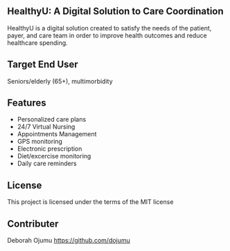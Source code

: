 ## HealthyU: A Digital Solution to Care Coordination
HealthyU is a digital solution created to satisfy the needs of the patient, payer, and care team in order to improve health outcomes and reduce healthcare spending.

## Target End User
Seniors/elderly (65+), multimorbidity 

## Features
- Personalized care plans
- 24/7 Virtual Nursing
- Appointments Management
- GPS monitoring
- Electronic prescription
- Diet/excercise monitoring
- Daily care reminders

## License
This project is licensed under the terms of the MIT license

## Contributer
Deborah Ojumu https://github.com/dojumu
